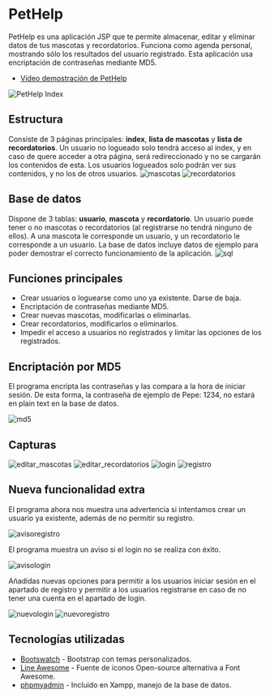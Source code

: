 # PetHelp
PetHelp es una aplicación JSP que te permite almacenar, editar y eliminar datos de tus mascotas y recordatorios. Funciona como agenda personal, mostrando sólo los resultados del usuario registrado. Esta aplicación usa encriptación de contraseñas mediante MD5.
* [Vídeo demostración de PetHelp](https://youtu.be/INAXblOiC7k)

![PetHelp Index](https://github.com/torrespedrob/PetHelp/blob/master/pethelp_index.png)
## Estructura
Consiste de 3 páginas principales: **index**, **lista de mascotas** y **lista de recordatorios**. Un usuario no logueado solo tendrá acceso al index, y en caso de quere acceder a otra página, será redireccionado y no se cargarán los contenidos de esta. Los usuarios logueados solo podrán ver sus contenidos, y no los de otros usuarios.
![mascotas](https://github.com/torrespedrob/PetHelp/blob/master/pethelp_mascotas.png)
![recordatorios](https://github.com/torrespedrob/PetHelp/blob/master/pethelp_recordatorios.png)
## Base de datos
Dispone de 3 tablas: **usuario**, **mascota** y **recordatorio**. Un usuario puede tener o no mascotas o recordatorios (al registrarse no tendrá ninguno de ellos). A una mascota le corresponde un usuario, y un recordatorio le corresponde a un usuario. La base de datos incluye datos de ejemplo para poder demostrar el correcto funcionamiento de la aplicación.
![sql](https://github.com/torrespedrob/PetHelp/blob/master/sql.png)
## Funciones principales
* Crear usuarios o loguearse como uno ya existente. Darse de baja.
* Encriptación de contraseñas mediante MD5.
* Crear nuevas mascotas, modificarlas o eliminarlas.
* Crear recordatorios, modificarlos o eliminarlos.
* Impedir el acceso a usuarios no registrados y limitar las opciones de los registrados.
## Encriptación por MD5
El programa encripta las contraseñas y las compara a la hora de iniciar sesión. De esta forma, la contraseña de ejemplo de Pepe: 1234, no estará en plain text en la base de datos.

![md5](https://github.com/torrespedrob/PetHelp/blob/master/md5.png)
## Capturas
![editar_mascotas](https://github.com/torrespedrob/PetHelp/blob/master/edita_mascota.png)
![editar_recordatorios](https://github.com/torrespedrob/PetHelp/blob/master/edita_recordatorio.png)
![login](https://github.com/torrespedrob/PetHelp/blob/master/nuevologin.png)
![registro](https://github.com/torrespedrob/PetHelp/blob/master/nuevoregistro.png)
## Nueva funcionalidad extra
El programa ahora nos muestra una advertencia si intentamos crear un usuario ya existente, además de no permitir su registro.

![avisoregistro](https://github.com/torrespedrob/PetHelp/blob/master/alert.png)

El programa muestra un aviso si el login no se realiza con éxito.

![avisologin](https://github.com/torrespedrob/PetHelp/blob/master/loginfallido.png)

Añadidas nuevas opciones para permitir a los usuarios iniciar sesión en el apartado de registro y permitir a los usuarios registrarse en caso de no tener una cuenta en el apartado de login.

![nuevologin](https://github.com/torrespedrob/PetHelp/blob/master/nuevologin.png)
![nuevoregistro](https://github.com/torrespedrob/PetHelp/blob/master/nuevoregistro.png)
## Tecnologías utilizadas
* [Bootswatch](https://bootswatch.com) - Bootstrap con temas personalizados.
* [Line Awesome](https://icons8.com/line-awesome) - Fuente de iconos Open-source alternativa a Font Awesome.
* [phpmyadmin](https://www.apachefriends.org/es/index.html) - Incluido en Xampp, manejo de la base de datos.
